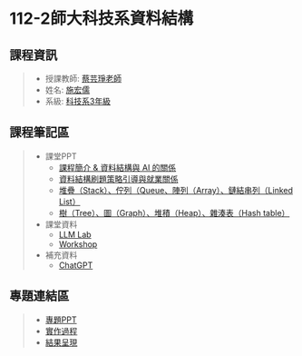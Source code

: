 # 112-2師大科技系資料結構
## 課程資訊
>* 授課教師: [蔡芸琤老師](https://github.com/pecu?tab=repositories)
>* 姓名: [施宏儒](https://shihjonathan0302.github.io/Web/web1/)
>* 系級: [科技系3年級](https://www.tahrd.ntnu.edu.tw)
## 課程筆記區
>* 課堂PPT
>    + [課程簡介 & 資料結構與 AI 的關係](https://docs.google.com/presentation/d/e/2PACX1vS_11f3KIeNeqmInAKfHaDzOTxK_ff05aI3H3hanLX1qI6Z8iHhbOfqEUgl3Gzx3s1pYtjIZcdzECSP/pub) 
>    + [資料結構刷題策略引導與就業關係](https://docs.google.com/presentation/d/1wX0zNiCGibklyF9yY145saurS7IyRvZY9_JwT1LnBas/edit#slide=id.p)
>    + [堆疊（Stack）、佇列（Queue、陣列（Array）、鏈結串列（Linked List）](https://docs.google.com/presentation/d/1E356joF2_dOmema7ki1Fh5rJ2l87XD-QU7xwpk_cbTY/edit#slide=id.p)
>    + [樹（Tree）、圖（Graph）、堆積（Heap）、雜湊表（Hash table）](https://docs.google.com/presentation/d/1vwAhugIA8sGYY335p7dOT2ksgsXzp9ofk44BS7vOpy4/edit#slide=id.p) 
>* 課堂資料
>    + [LLM Lab](https://hackmd.io/@kennyliou/BytaGsk7T)
>    + [Workshop](https://hackmd.io/@yillkid/H1gWjpwR6/https%3A%2F%2Fhackmd.io%2F%40yillkid%2FS1z501O0T) 
>* 補充資料
>    + [ChatGPT](https://chatgpt.com/c/0ade07a1-6fbd-4062-afde-96518cf8d816)
## 專題連結區
>*   [專題PPT](https://www.canva.com/design/DAGDJFIcl9M/b9Ud5U-D2KIy8vhAlNLvzQ/edit?utm_content=DAGDJFIcl9M&utm_campaign=designshare&utm_medium=link2&utm_source=sharebutton)
>*   [實作過程](https://colab.research.google.com/drive/1PGRkGe_Pj9mGePHu_de3hOsz_6pHqKYb#scrollTo=N7N3q47heZ24)
>*   [結果呈現](https://docs.google.com/spreadsheets/d/16NhAOWn_yq4i3WssKDXiHmqfN6mCyzqN6O7jFXVFqeQ/edit#gid=0) 
